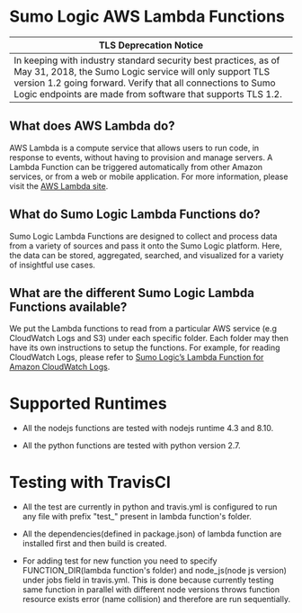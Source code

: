 Sumo Logic AWS Lambda Functions
==============================

| TLS Deprecation Notice |
| --- |
| In keeping with industry standard security best practices, as of May 31, 2018, the Sumo Logic service will only support TLS version 1.2 going forward. Verify that all connections to Sumo Logic endpoints are made from software that supports TLS 1.2. |

## What does AWS Lambda do? ##
AWS Lambda is a compute service that allows users to run code, in response to events, without having to provision and manage servers. A Lambda Function can be triggered automatically from other Amazon services, or from a web or mobile application.  For more information, please visit the [AWS Lambda site](https://aws.amazon.com/lambda/).

## What do Sumo Logic Lambda Functions do? ##
Sumo Logic Lambda Functions are designed to collect and process data from a variety of sources and pass it onto the Sumo Logic platform. Here, the data can be stored, aggregated, searched, and visualized for a variety of insightful use cases.

## What are the different Sumo Logic Lambda Functions available? ##
We put the Lambda functions to read from a particular AWS service (e.g CloudWatch Logs and S3) under each specific folder. Each folder may then have its own instructions to setup the functions. For example, for reading CloudWatch Logs, please refer to [Sumo Logic’s Lambda Function for Amazon CloudWatch Logs](https://github.com/SumoLogic/sumologic-aws-lambda/tree/master/dlq_processor).


Supported Runtimes
======================

* All the nodejs functions are tested with nodejs runtime 4.3 and 8.10.

* All the python functions are tested with python version 2.7.

Testing with TravisCI
======================

* All the test are currently in python and travis.yml is configured to run any file with prefix "test_" present in lambda function's folder.

* All the dependencies(defined in package.json) of lambda function are installed first and then build is created.

* For adding test for new function you need to specify FUNCTION_DIR(lambda function's folder) and node_js(node js version) under jobs field in travis.yml. This is done because currently testing same function in parallel with different node versions throws function resource exists error (name collision) and therefore are run sequentially.
